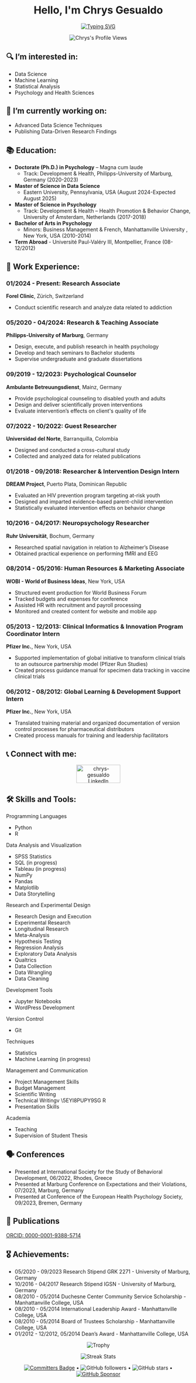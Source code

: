<h1 align="center">
    Hello, I'm <b>Chrys Gesualdo</b>
</h1>
<p align="center">
    <a href="https://github.com/Chrysgesualdo">
        <img src="https://readme-typing-svg.demolab.com?font=Consolas&size=24&duration=2000&pause=500&multiline=true&color=0000FF&center=true&vCenter=true&width=700&height=100&lines=;+%7C+Psychologist+%26+Data+Scientist+%7C" alt="Typing SVG" />
    </a>
</p>

<p align="center">
    <img src="https://komarev.com/ghpvc/?username=Chrysgesualdo&label=Profile%20views&color=0e75b6&style=flat" alt="Chrys's Profile Views">
</p>

## 🔍 I’m interested in:
- Data Science
- Machine Learning
- Statistical Analysis
- Psychology and Health Sciences

## 📝 I’m currently working on:
- Advanced Data Science Techniques
- Publishing Data-Driven Research Findings

## 📚 Education:
- **Doctorate (Ph.D.) in Psychology** – Magna cum laude
  - Track: Development & Health, Philipps-University of Marburg, Germany (2020-2023)
- **Master of Science in Data Science**
  - Eastern University, Pennsylvania, USA (August 2024-Expected August 2025)
- **Master of Science in Psychology**
  - Track: Development & Health – Health Promotion & Behavior Change, University of Amsterdam, Netherlands (2017-2018)
- **Bachelor of Arts in Psychology**
  - Minors: Business Management & French, Manhattanville University , New York, USA (2010-2014)
- **Term Abroad** - Université Paul-Valéry III, Montpellier, France (08-12/2012)

## 💼 Work Experience:
### 01/2024 - Present: Research Associate
**Forel Clinic**, Zürich, Switzerland
- Conduct scientific research and analyze data related to addiction

### 05/2020 - 04/2024: Research & Teaching Associate
**Philipps-University of Marburg**, Germany
- Design, execute, and publish research in health psychology
- Develop and teach seminars to Bachelor students
- Supervise undergraduate and graduate dissertations

### 09/2019 - 12/2023: Psychological Counselor
**Ambulante Betreuungsdienst**, Mainz, Germany
- Provide psychological counseling to disabled youth and adults
- Design and deliver scientifically proven interventions
- Evaluate intervention’s effects on client's quality of life

### 07/2022 - 10/2022: Guest Researcher
**Universidad del Norte**, Barranquilla, Colombia
- Designed and conducted a cross-cultural study
- Collected and analyzed data for related publications

### 01/2018 - 09/2018: Researcher & Intervention Design Intern
**DREAM Project**, Puerto Plata, Dominican Republic
- Evaluated an HIV prevention program targeting at-risk youth
- Designed and imparted evidence-based parent-child intervention
- Statistically evaluated intervention effects on behavior change

### 10/2016 - 04/2017: Neuropsychology Researcher
**Ruhr Universität**, Bochum, Germany
- Researched spatial navigation in relation to Alzheimer’s Disease
- Obtained practical experience on performing fMRI and EEG

### 08/2014 - 05/2016: Human Resources & Marketing Associate
**WOBI - World of Business Ideas**, New York, USA
- Structured event production for World Business Forum
- Tracked budgets and expenses for conference
- Assisted HR with recruitment and payroll processing
- Monitored and created content for website and mobile app

### 05/2013 - 12/2013: Clinical Informatics & Innovation Program Coordinator Intern
**Pfizer Inc.**, New York, USA
- Supported implementation of global initiative to transform clinical trials to an outsource partnership model (Pfizer Run Studies)
- Created process guidance manual for specimen data tracking in vaccine clinical trials

### 06/2012 - 08/2012: Global Learning & Development Support Intern
**Pfizer Inc.**, New York, USA
- Translated training material and organized documentation of version control processes for pharmaceutical distributors
- Created process manuals for training and leadership facilitators

## 📞 Connect with me:
<p align="center">
    <a href="https://www.linkedin.com/in/chrysgesualdo/" target="_blank">
        <img align="center" src="https://upload.wikimedia.org/wikipedia/commons/b/b1/LinkedIn_Logo_2013_%282%29.svg" alt="chrys-gesualdo LinkedIn" height="50" width="120" />
    </a>
</p>

## 🛠 Skills and Tools:

 Programming Languages
- Python
- R

Data Analysis and Visualization
- SPSS Statistics
- SQL (in progress)
- Tableau (in progress)
- NumPy
- Pandas
- Matplotlib
- Data Storytelling

 Research and Experimental Design
- Research Design and Execution
- Experimental Research
- Longitudinal Research
- Meta-Analysis
- Hypothesis Testing
- Regression Analysis
- Exploratory Data Analysis
- Qualtrics
- Data Collection
- Data Wrangling
- Data Cleaning

Development Tools
- Jupyter Notebooks
- WordPress Development

Version Control
- Git

Techniques
- Statistics
- Machine Learning (in progress)

Management and Communication
- Project Management Skills
- Budget Management
- Scientific Writing
- Technical Writingv \5EYI8PUPY9SG R
- Presentation Skills

Academia
- Teaching
- Supervision of Student Thesis

## 🗣️ Conferences
- Presented at International Society for the Study of Behavioral Development, 06/2022, Rhodes, Greece
- Presented at Marburg Conference on Expectations and their Violations, 07/2023, Marburg, Germany
- Presented at Conference of the European Health Psychology Society, 09/2023, Bremen, Germany

## 📖 Publications
[ORCID: 0000-0001-9388-5714](https://orcid.org/0000-0001-9388-5714)

## 🎖️ Achievements:
- 05/2020 - 09/2023 Research Stipend GRK 2271 - University of Marburg, Germany
- 10/2016 - 04/2017 Research Stipend IGSN - University of Marburg, Germany
- 08/2010 - 05/2014 Duchesne Center Community Service Scholarship - Manhattanville College, USA
- 08/2010 - 05/2014 International Leadership Award - Manhattanville College, USA
- 08/2010 - 05/2014 Board of Trustees Scholarship - Manhattanville College, USA
- 01/2012 - 12/2012, 05/2014 Dean’s Award - Manhattanville College, USA

<p align="center">
    <img src="https://github-profile-trophy.vercel.app/?username=Chrysgesualdo&column=9&margin-w=15&margin-h=15&no-bg=true&no-frame=true&theme=juicyfresh" alt="Trophy">
</p>

<p align="center">
    <img src="https://github-readme-streak-stats.herokuapp.com/?user=Chrysgesualdo&theme=dark&hide_border=true" alt="Streak Stats">
</p>

<p align="center">  
    <a href="https://user-badge.committers.top/india_private/Chrysgesualdo"><img src="https://user-badge.committers.top/india_private/soopertramp.svg" alt="Committers Badge"></a> •
    <img src="https://img.shields.io/github/followers/Chrysgesualdo?label=Followers&style=social" alt="GitHub followers"> •
    <img src="https://img.shields.io/github/stars/Chrysgesualdo?label=Stars" alt="GitHub stars"> •
    <a href="https://github.com/sponsors/Chrysgesualdo"><img src="https://img.shields.io/static/v1?label=Sponsor&message=%E2%9D%A4&logo=GitHub&color=%23fe8e86" alt="GitHub Sponsor"></a>
</p>
